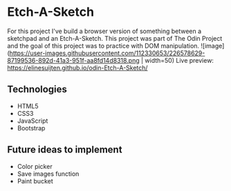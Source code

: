 # Etch-A-Sketch
For this project I've build a browser version of something between a sketchpad and an Etch-A-Sketch. This project was part of The Odin Project and the goal of this project was to practice with DOM manipulation.
![image](https://user-images.githubusercontent.com/112330653/226578629-87199536-892d-41a3-951f-aa8fd14d8318.png | width=50)
Live preview: https://elinesuijten.github.io/odin-Etch-A-Sketch/

## Technologies
* HTML5
* CSS3
* JavaScript
* Bootstrap

## Future ideas to implement
* Color picker
* Save images function
* Paint bucket




